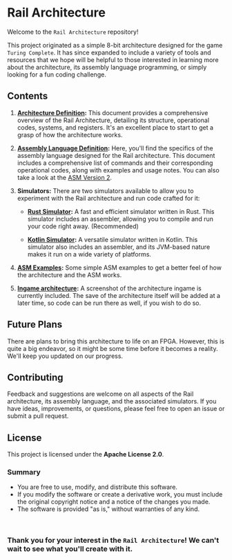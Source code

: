 # Rail Architecture

Welcome to the `Rail Architecture` repository!

This project originated as a simple 8-bit architecture designed for the game `Turing Complete`. It has since expanded to include a variety of tools and resources that we hope will be helpful to those interested in learning more about the architecture, its assembly language programming, or simply looking for a fun coding challenge.

## Contents

1. **[Architecture Definition](rail-arch-definition.md):** This document provides a comprehensive overview of the Rail Architecture, detailing its structure, operational codes, systems, and registers. It's an excellent place to start to get a grasp of how the architecture works.

2. **[Assembly Language Definition](rail-arch-asm.md):** Here, you'll find the specifics of the assembly language designed for the Rail architecture. This document includes a comprehensive list of commands and their corresponding operational codes, along with examples and usage notes. You can also take a look at the [ASM Version 2](rail-arch-asm-v2.md).

3. **Simulators:** There are two simulators available to allow you to experiment with the Rail architecture and run code crafted for it:

   - **[Rust Simulator](https://github.com/huskyto/rail-arch-rust):** A fast and efficient simulator written in Rust. This simulator includes an assembler, allowing you to compile and run your code right away. (Recommended)

   - **[Kotlin Simulator](https://github.com/huskyto/rail-arch-kt):** A versatile simulator written in Kotlin. This simulator also includes an assembler, and its JVM-based nature makes it run on a wide variety of platforms.

4. **[ASM Examples](asm-examples/):** Some simple ASM examples to get a better feel of how the architecture and the ASM works.

5. **[Ingame architecture](ingame-arch.jpg):** A screenshot of the architecture ingame is currently included.
The save of the architecture itself will be added at a later time, so code can be run there as well, if you wish to do so.

## Future Plans

There are plans to bring this architecture to life on an FPGA. However, this is quite a big endeavor, so it might be some time before it becomes a reality. We'll keep you updated on our progress.

## Contributing

Feedback and suggestions are welcome on all aspects of the Rail architecture, its assembly language, and the associated simulators. If you have ideas, improvements, or questions, please feel free to open an issue or submit a pull request.

## License

This project is licensed under the **Apache License 2.0**.

### Summary

- You are free to use, modify, and distribute this software.
- If you modify the software or create a derivative work, you must include the original copyright notice and a notice of the changes you made.
- The software is provided "as is," without warranties of any kind.

&nbsp;
&nbsp;

### Thank you for your interest in the `Rail Architecture`! We can't wait to see what you'll create with it.
